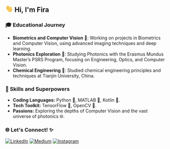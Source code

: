 
## <img src="https://raw.githubusercontent.com/ABSphreak/ABSphreak/master/gifs/Hi.gif" width="24px"> Hi, I'm Fira 

### 🎓 Educational Journey
- **Biometrics and Computer Vision** 👀: Working on projects in Biometrics and Computer Vision, using advanced imaging techniques and deep learning.
- **Photonics Exploration** 🌌: Studying Photonics with the Erasmus Mundus Master’s PSRS Program, focusing on Engineering, Optics, and Computer Vision.
- **Chemical Engineering** 🧪: Studied chemical engineering principles and techniques at Tianjin University, China.

### 🚀 Skills and Superpowers
- **Coding Languages:** Python 🐍, MATLAB 🔢, Kotlin 📱.
- **Tech Toolkit:** TensorFlow 🤖, OpenCV 📸.
- **Passions:** Exploring the depths of Computer Vision and the vast universe of photonics 🌐.


### 🌐 Let's Connect! ✨
 [![LinkedIn](https://img.shields.io/badge/LinkedIn-%230077B5.svg?logo=linkedin&logoColor=white)](https://linkedin.com/in/fromsa-teshome) [![Medium](https://img.shields.io/badge/Medium-12100E?logo=medium&logoColor=white)](https://medium.com/@@fromsateshome47) [![Instagram](https://img.shields.io/badge/Instagram-%23E4405F.svg?logo=Instagram&logoColor=white)](https://instagram.com/phyra47)

<!--
**PHYRA47/PHYRA47** is a ✨ _special_ ✨ repository because its `README.md` (this file) appears on your GitHub profile.

Here are some ideas to get you started:

- 🔭 I’m currently working on ...
- 🌱 I’m currently learning ...
- 👯 I’m looking to collaborate on ...
- 🤔 I’m looking for help with ...
- 💬 Ask me about ...
- 📫 How to reach me: ...
- 😄 Pronouns: ...
- ⚡ Fun fact: ...

👨‍🎓 I'm diving deep into the world of Photonics with the Erasmus Mundus Master’s PSRS Program. My adventures in academia have taken me through intricate studies of Engineering, Optics, and Computer Vision. Before that, I mastered the art of balancing equations and unraveling chemical mysteries at Tianjin University, China!

- **Globe-Trotting 🌍**  I love to travel and immerse myself in new cultures.
- **Table Tennis 🏓**  Challenge me for a match if you dare!
- **Lifelong Learner 📚**  Always curious, forever exploring new technologies and ideas.

<p><img align="left" src="https://github-readme-stats.vercel.app/api/top-langs?username=phyra47&show_icons=true&locale=en&layout=compact" alt="phyra47" /></p>

### 🤹‍♂️ Hobbies and Fun
**Globe-Trotting 🌍**, **Table Tennis 🏓**, **Lifelong Learner 📚**  

-->
